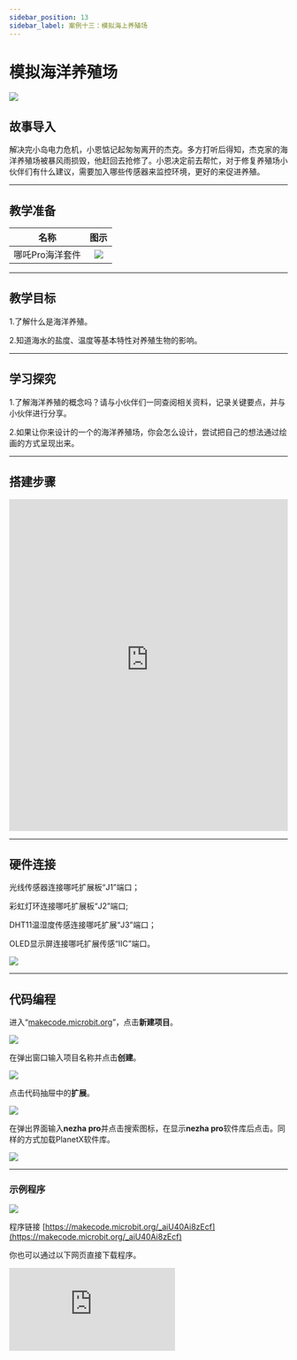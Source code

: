 ```yaml
---
sidebar_position: 13
sidebar_label: 案例十三：模拟海上养殖场
---
```


# 模拟海洋养殖场

![](https://wiki-media-ef.oss-cn-hongkong.aliyuncs.com/docs/microbit/building-blocks/nezha-pro-ocean-kit/tupian/nezha-pro-ocean-kit-step-13-00.png.JPG)

## 故事导入

解决完小岛电力危机，小恩惦记起匆匆离开的杰克。多方打听后得知，杰克家的海洋养殖场被暴风雨损毁，他赶回去抢修了。小恩决定前去帮忙，对于修复养殖场小伙伴们有什么建议，需要加入哪些传感器来监控环境，更好的来促进养殖。

--- 

## 教学准备

|     名称     |            图示            |
| :----------: | :--------------------------: |
|   哪吒Pro海洋套件  |   ![](https://wiki-media-ef.oss-cn-hongkong.aliyuncs.com/docs/microbit/building-blocks/nezha-pro-ocean-kit/nezha-pro-ocean-kit-products-introduction-002.png.png)  |

--- 
## 教学目标 

1.了解什么是海洋养殖。

2.知道海水的盐度、温度等基本特性对养殖生物的影响。


--- 

## 学习探究

1.了解海洋养殖的概念吗？请与小伙伴们一同查阅相关资料，记录关键要点，并与小伙伴进行分享。

2.如果让你来设计的一个的海洋养殖场，你会怎么设计，尝试把自己的想法通过绘画的方式呈现出来。

--- 
## 搭建步骤

<embed src="https://wiki-media-ef.oss-cn-hongkong.aliyuncs.com/docs/microbit/building-blocks/nezha-pro-ocean-kit/setup-diagram/case13/nezha-pro-ocean-kit-13-1.png.pdf" type="application/pdf" width="100%" height="600px" />

--- 

## 硬件连接

光线传感器连接哪吒扩展板“J1”端口；

彩虹灯环连接哪吒扩展板“J2”端口;

DHT11温湿度传感连接哪吒扩展“J3”端口；

OLED显示屏连接哪吒扩展传感“IIC”端口。

![](https://wiki-media-ef.oss-cn-hongkong.aliyuncs.com/docs/microbit/building-blocks/nezha-pro-ocean-kit/setup-diagram/case13/nezha-pro-ocean-kit-13-3.png.png)

--- 
## 代码编程

进入“[makecode.microbit.org](https://makecode.microbit.org)”，点击**新建项目**。

![](https://wiki-media-ef.oss-cn-hongkong.aliyuncs.com/docs/microbit/building-blocks/microbit-space-science-kit/images/microbit-space-science-kit-case01-07.png)

在弹出窗口输入项目名称并点击**创建**。

![](https://wiki-media-ef.oss-cn-hongkong.aliyuncs.com/docs/microbit/building-blocks/microbit-space-science-kit/images/microbit-space-science-kit-case01-11.png)

点击代码抽屉中的**扩展**。

![](https://wiki-media-ef.oss-cn-hongkong.aliyuncs.com/docs/microbit/building-blocks/microbit-space-science-kit/images/microbit-space-science-kit-case01-09.png)

在弹出界面输入**nezha pro**并点击搜索图标，在显示**nezha pro**软件库后点击。同样的方式加载PlanetX软件库。

![](https://wiki-media-ef.oss-cn-hongkong.aliyuncs.com/docs/microbit/building-blocks/microbit-space-science-kit/images/microbit-space-science-kit-case01-10.png)

---
### 示例程序

![](https://wiki-media-ef.oss-cn-hongkong.aliyuncs.com/docs/microbit/building-blocks/nezha-pro-ocean-kit/setup-diagram/case13/nezha-pro-ocean-kit-13-2.png(1).png)

程序链接
[https://makecode.microbit.org/_aiU40Ai8zEcf](https://makecode.microbit.org/_aiU40Ai8zEcf)

你也可以通过以下网页直接下载程序。

<div
    style={{
        position: 'relative',
        paddingBottom: '60%',
        overflow: 'hidden',
    }}
>
    <iframe
        src="https://makecode.microbit.org/_aiU40Ai8zEcf"
        frameborder="0"
        sandbox="allow-popups allow-forms allow-scripts allow-same-origin"
        style={{
            position: 'absolute',
            width: '100%',
            height: '100%',
        }}
    />
</div>

---
### 下载程序

使用 USB 线连接 PC 和 micro:bit V2。

![](https://wiki-media-ef.oss-cn-hongkong.aliyuncs.com/docs/microbit/building-blocks/microbit-space-science-kit/images/microbit-space-science-kit-manual03.gif)

连接成功后，电脑上会识别出一个名为 MICROBIT 的盘符。

![](https://wiki-media-ef.oss-cn-hongkong.aliyuncs.com/docs/microbit/building-blocks/microbit-space-science-kit/images/microbit-space-science-kit-manual06.png)

点击左下角的![](https://wiki-media-ef.oss-cn-hongkong.aliyuncs.com/docs/microbit/building-blocks/microbit-space-science-kit/images/microbit-space-science-kit-manual07.png)，选择**Connect Device**。

![](https://wiki-media-ef.oss-cn-hongkong.aliyuncs.com/docs/microbit/building-blocks/microbit-space-science-kit/images/microbit-space-science-kit-manual11.png)

点击![](https://wiki-media-ef.oss-cn-hongkong.aliyuncs.com/docs/microbit/building-blocks/microbit-space-science-kit/images/microbit-space-science-kit-manual08.png)。

![](https://wiki-media-ef.oss-cn-hongkong.aliyuncs.com/docs/microbit/building-blocks/microbit-space-science-kit/images/microbit-space-science-kit-manual12.png)

点击![](https://wiki-media-ef.oss-cn-hongkong.aliyuncs.com/docs/microbit/building-blocks/microbit-space-science-kit/images/microbit-space-science-kit-manual09.png)。

![](https://wiki-media-ef.oss-cn-hongkong.aliyuncs.com/docs/microbit/building-blocks/microbit-space-science-kit/images/microbit-space-science-kit-manual13.png)

在弹出窗口选择 **BBC micro:bit CMSIS-DAP**，然后选择**连接**，至此，我们的 micro:bit 就已经连接成功。

![](https://wiki-media-ef.oss-cn-hongkong.aliyuncs.com/docs/microbit/building-blocks/microbit-space-science-kit/images/microbit-space-science-kit-manual14.png)

点击**下载程序**

![](https://wiki-media-ef.oss-cn-hongkong.aliyuncs.com/docs/microbit/building-blocks/microbit-space-science-kit/images/microbit-space-science-kit-manual10.png)

---
## 案例演示

DHT11温湿度传感器获取当前环境的温湿度数据，并通过OLED显示屏进行显示，光线传感器检测当前环境光亮度＜100时，彩虹灯环点亮，否则彩虹灯环关闭。

![](https://wiki-media-ef.oss-cn-hongkong.aliyuncs.com/docs/microbit/building-blocks/nezha-pro-ocean-kit/GIF/nezha-pro-ocean-kit-step-13-00.png.gif)

---
## 扩展知识

### 海洋养殖场

海洋养殖场是人类在海洋中人工培育、养殖海洋生物（如鱼类、贝类、藻类等）的场所，就像 “海洋里的农场”，既能为我们提供丰富的海鲜，又能保护野生海洋生物资源。

### 一、海洋养殖场有哪些类型？

根据养殖的海域远近，主要分为两类：

**近海养殖场**：靠近岸边的浅海区域，比如海湾、滩涂。这里水浅、容易管理，适合养海带、扇贝、虾等。

**远海养殖场**：离岸边较远的深海区域，需要用大型网箱、养殖平台等设备，能养大黄鱼、金枪鱼等对环境要求高的鱼类。

### 二、按养殖方式分

**筏式养殖**：用泡沫浮球或塑料浮子组成 “浮筏”，通过锚固定在海中，将养殖物（如扇贝、海带）挂在筏下的绳索上，让它们悬浮在适宜的水层（避免海底淤泥污染）。

**网箱养殖**：用高强度网衣围成 “水下笼子”，固定在海中，养殖鱼类（如鲈鱼、石斑鱼）。网眼大小刚好能让水流通过（带入氧气和天然饵料），又能拦住养殖鱼和大型敌害。

**底播养殖**：将贝类、海参等底栖生物的苗种直接播撒在海底泥沙或岩石区，让它们像在自然环境中一样生长，仅通过划定区域防止偷捕，适合对环境适应性强的物种。

**工船养殖**：在大型船只上搭建养殖舱，通过设备调控水温、盐度，可在远海移动，甚至能 “跟着鱼群习性走”，是近年新兴的高科技养殖方式。

### 三、养殖对象：从 “菜篮子” 到 “经济链”

海洋养殖场的 “居民” 涵盖多种海洋生物，既有我们常吃的食材，也有用于加工的经济品种：

**藻类**：海带、紫菜、裙带菜（富含碘和膳食纤维，是 “海上蔬菜”）；

**贝类**：扇贝、牡蛎、花蛤（滤食海水里的浮游生物，养殖成本低）；

**鱼类**：大黄鱼、鲈鱼、三文鱼（高蛋白，是餐桌上的 “常客”）；

**甲壳类**：南美白对虾、青蟹（肉质鲜美，经济价值高）；

**棘皮类**：海参、海胆（营养丰富，兼具食用和药用价值）。

### 四、重要意义：平衡需求与保护

**保障食物安全**：全球约 1/3 的海鲜来自养殖，海洋养殖场能稳定供应优质蛋白，缓解 “野生海鲜不够吃” 的问题。

**保护野生资源**：减少对野生鱼类、贝类的过度捕捞，让天然海域的生物种群有机会恢复。

**带动经济发展**：沿海地区通过养殖、加工、销售形成产业链，提供大量就业岗位（如育苗员、养殖工、海鲜加工员）。

**探索蓝色农业**：利用海洋空间发展 “不占耕地的农业”，为人口增长带来的粮食压力提供新解法。

### 五、挑战：可持续发展的关键

海洋养殖虽有益，但也需避免 “顾此失彼”：

若养殖密度过高，残饵和排泄物会污染海水，导致水质恶化；

外来养殖物种可能逃逸到天然海域，挤占本土生物的生存空间；

台风、赤潮等自然灾害可能摧毁养殖设施，造成损失。


因此，现代海洋养殖场越来越注重 “生态养殖”：控制养殖规模、选用本土物种、采用循环水技术（减少污染），让养殖与海洋生态和谐共存。
简单说，海洋养殖场是人类用智慧在大海中开辟的 “可持续粮仓”—— 既让我们能安心享用海鲜，又努力守护着大海的健康。
